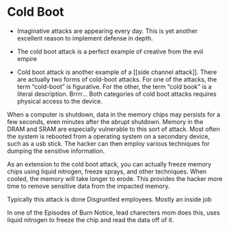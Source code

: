 # Cold Boot



- Imaginative attacks are appearing every day. This is yet another excellent reason to implement defense in depth.
- The cold boot attack is a perfect example of creative from the evil empire

- Cold boot attack is another example of a [[side channel attack]].
There are actually two forms of cold-boot attacks. For one of the attacks, the term “cold-boot” is figurative.
For the other, the term “cold book” is a literal description. Brrrr...
Both categories of cold boot attacks requires physical access to the device.


When a computer is shutdown, data in the memory chips may persists for a few seconds, even minutes after the abrupt shutdown. Memory in the DRAM and SRAM are especially vulnerable to this sort of attack.
Most often the system is rebooted from a operating system on a secondary device, such as a usb stick. The hacker can then employ various techniques for dumping the sensitive information.


As an extension to the cold boot attack, you can actually freeze memory chips using liquid nitrogen, freeze sprays, and other techniques. When cooled, the memory will take longer to erode. This provides the hacker more time to remove sensitive data from the impacted memory.


Typically this attack is done Disgruntled employees. Mostly an inside job

In one of the Episodes of Burn Notice, lead charecters mom does this, uses liquid nitrogen
to freeze the chip and read the data off of it.